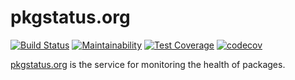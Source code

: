 # pkgstatus.org

[![Build Status](https://semaphoreci.com/api/v1/meganemura/pkgstatus/branches/master/badge.svg)](https://semaphoreci.com/meganemura/pkgstatus)
[![Maintainability](https://api.codeclimate.com/v1/badges/df76a6e11180d644801c/maintainability)](https://codeclimate.com/github/meganemura/pkgstatus/maintainability)
[![Test Coverage](https://api.codeclimate.com/v1/badges/df76a6e11180d644801c/test_coverage)](https://codeclimate.com/github/meganemura/pkgstatus/test_coverage)
[![codecov](https://codecov.io/gh/meganemura/pkgstatus/branch/master/graph/badge.svg)](https://codecov.io/gh/meganemura/pkgstatus)

[pkgstatus.org](https://pkgstatus.org/) is the service for monitoring the health of packages.

